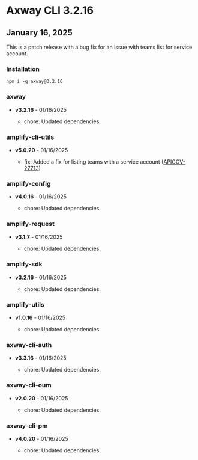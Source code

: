 # Axway CLI 3.2.16

## January 16, 2025

This is a patch release with a bug fix for an issue with teams list for service account.

### Installation

```
npm i -g axway@3.2.16
```

### axway

- **v3.2.16** - 01/16/2025

  - chore: Updated dependencies.

### amplify-cli-utils

- **v5.0.20** - 01/16/2025

  - fix: Added a fix for listing teams with a service account
    ([APIGOV-27713](https://jira.axway.com/browse/APIGOV-27713))

### amplify-config

- **v4.0.16** - 01/16/2025

  - chore: Updated dependencies.

### amplify-request

- **v3.1.7** - 01/16/2025

  - chore: Updated dependencies.

### amplify-sdk

- **v3.2.16** - 01/16/2025

  - chore: Updated dependencies.

### amplify-utils

- **v1.0.16** - 01/16/2025

  - chore: Updated dependencies.

### axway-cli-auth

- **v3.3.16** - 01/16/2025

  - chore: Updated dependencies.

### axway-cli-oum

- **v2.0.20** - 01/16/2025

  - chore: Updated dependencies.

### axway-cli-pm

- **v4.0.20** - 01/16/2025

  - chore: Updated dependencies.
